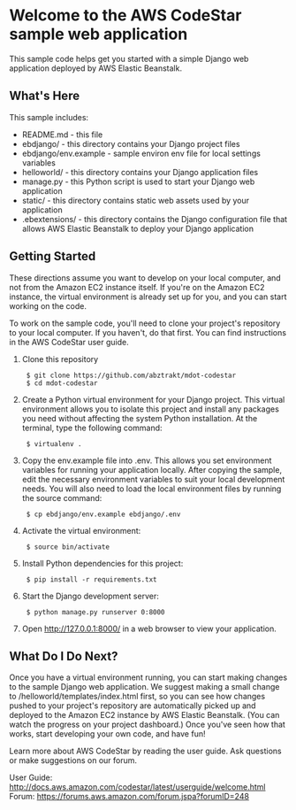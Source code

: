 Welcome to the AWS CodeStar sample web application
==================================================

This sample code helps get you started with a simple Django web application
deployed by AWS Elastic Beanstalk.

What's Here
-----------

This sample includes:

* README.md - this file
* ebdjango/ - this directory contains your Django project files
* ebdjango/env.example - sample environ env file for local settings variables
* helloworld/ - this directory contains your Django application files
* manage.py - this Python script is used to start your Django web application
* static/ - this directory contains static web assets used by your application
* .ebextensions/ - this directory contains the Django configuration file that
  allows AWS Elastic Beanstalk to deploy your Django application

Getting Started
---------------

These directions assume you want to develop on your local computer, and not
from the Amazon EC2 instance itself. If you're on the Amazon EC2 instance, the
virtual environment is already set up for you, and you can start working on the
code.

To work on the sample code, you'll need to clone your project's repository to your
local computer. If you haven't, do that first. You can find instructions in the
AWS CodeStar user guide.


1. Clone this repository

        $ git clone https://github.com/abztrakt/mdot-codestar
        $ cd mdot-codestar

2. Create a Python virtual environment for your Django project. This virtual
   environment allows you to isolate this project and install any packages you
   need without affecting the system Python installation. At the terminal, type
   the following command:

        $ virtualenv .

3. Copy the env.example file into .env. This allows you set environment variables
   for running your application locally. After copying the sample, edit the
   necessary environment variables to suit your local development needs. You
   will also need to load the local environment files by running the source command:

        $ cp ebdjango/env.example ebdjango/.env

4. Activate the virtual environment:

        $ source bin/activate

5. Install Python dependencies for this project:

        $ pip install -r requirements.txt

6. Start the Django development server:

        $ python manage.py runserver 0:8000

5. Open http://127.0.0.1:8000/ in a web browser to view your application.

What Do I Do Next?
------------------

Once you have a virtual environment running, you can start making changes to
the sample Django web application. We suggest making a small change to
/helloworld/templates/index.html first, so you can see how changes pushed to
your project's repository are automatically picked up and deployed to the Amazon EC2
instance by AWS Elastic Beanstalk. (You can watch the progress on your project dashboard.)
Once you've seen how that works, start developing your own code, and have fun!

Learn more about AWS CodeStar by reading the user guide.  Ask questions or make
suggestions on our forum.

User Guide: http://docs.aws.amazon.com/codestar/latest/userguide/welcome.html
Forum: https://forums.aws.amazon.com/forum.jspa?forumID=248
